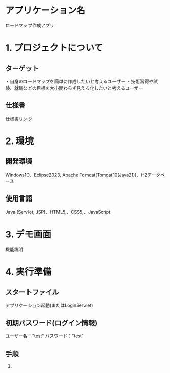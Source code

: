 # アプリケーション名
ロードマップ作成アプリ
# 1. プロジェクトについて
## ターゲット
・自身のロードマップを簡単に作成したいと考えるユーザー
・技術習得や試験、就職などの目標を大小関わらず見える化したいと考えるユーザー
## 仕様書
[仕様書リンク](要件定義書_ロードマップ作成アプリ.pdf)
# 2. 環境
## 開発環境
Windows10、Eclipse2023, Apache Tomcat(Tomcat10(Java21))、H2データベース
## 使用言語
Java (Servlet, JSP)、HTML5,、CSS5,、JavaScript
# 3. デモ画面
機能説明
# 4. 実行準備
## スタートファイル
アプリケーション起動(またはLoginServlet)
## 初期パスワード(ログイン情報)
ユーザー名："test"
パスワード："test"
## 手順
1. 
